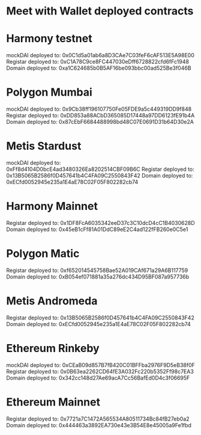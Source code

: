 # Meet with Wallet deployed contracts

# Harmony testnet

mockDAI deployed to: 0x0C1d5a01ab6a8D3CAe7C03feF6cAF513E5A98E00
Registar deployed to: 0xC1A78C9ce8FC447030eDff6728822cfd6fFc1948
Domain deployed to: 0xa1C624685b0B5AF16be093bbc00ad525Be3f046B

# Polygon Mumbai

mockDAI deployed to: 0x9Cb38ff196107750Fe05FDE9a5c449319DD9f848
Registar deployed to: 0xDD853a88ACbD365085D17448a97DD6123fE91b4A
Domain deployed to: 0x87cEbF6684488998bd48C07E0691D31b64D30e2A

# Metis Stardust

mockDAI deployed to: 0xFf8d4104D0bcE4ad3480326Ea8202514CBF09B6C
Registar deployed to: 0x13B5065B2586f0D457641b4C4FA09C2550843F42
Domain deployed to: 0xECfd0052945e235a1E4aE78C02F05F802282cb74

# Harmony Mainnet

Registar deployed to: 0x1DF8FcA6035342eeD37c3C10dcD4cC1B4030628D
Domain deployed to: 0x45eB1cFf81A01DdC89eE2C4ad122fFB260e0C5e1

# Polygon Matic

Registar deployed to: 0xf652014545758Bae52A019CAf671a29A6B117759
Domain deployed to: 0xB054ef071881a35a276dc434D95BF087a957736b

# Metis Andromeda

Registar deployed to: 0x13B5065B2586f0D457641b4C4FA09C2550843F42
Domain deployed to: 0xECfd0052945e235a1E4aE78C02F05F802282cb74


# Ethereum Rinkeby

mockDAI deployed to: 0xCEaB09d857B7fB420C01BFFba2976F9D5eB38f0F
Registar deployed to: 0x0B63ea2262CD64fE3A032Fc220b5352Ff98c7EA3
Domain deployed to: 0x342cc148d27Ae69acA7Cc56BafEd0D4c3f06695F

# Ethereum Mainnet

Registar deployed to: 0x7721a7C1472A565534A80511734Bc84fB27eb0a2
Domain deployed to: 0x444463a3892EA730e43e3B54E8e45005a9Fe1fbd

